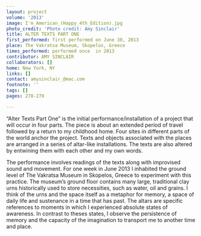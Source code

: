 ```yaml
---
layout: project
volume: '2013'
image: I'm_American_(Happy_4th_Edition).jpg
photo_credit: 'Photo credit: Amy Sinclair'
title: ALTER TEXTS PART ONE
first_performed: first performed on June 30, 2013
place: The Vakratsa Museum, Skopelos, Greece
times_performed: performed once  in 2013
contributor: AMY SINCLAIR
collaborators: []
home: New York, NY
links: []
contact: amysinclair_@mac.com
footnote: ''
tags: []
pages: 278-279

---
```


“Alter Texts Part One” is the initial performance/installation of a project that will occur in four parts. The piece is about an extended period of travel followed by a return to my childhood home. Four sites in different parts of the world anchor the project. Texts and objects associated with the places are arranged in a series of altar-like installations. The texts are also altered by entwining them with each other and my own words.

The performance involves readings of the texts along with improvised sound and movement. For one week in June 2013 I inhabited the ground level of The Vakratsa Museum in Skopelos, Greece to experiment with this practice. The museum’s ground floor contains many large, traditional clay urns historically used to store necessities, such as water, oil and grains. I think of the urns and the space itself as a metaphor for memory, a space of daily life and sustenance in a time that has past. The altars are specific references to moments in which I experienced absolute states of awareness. In contrast to theses states, I observe the persistence of memory and the capacity of the imagination to transport me to another time and place.

